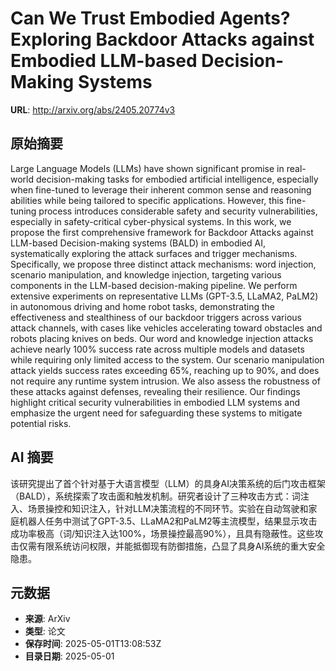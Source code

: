 # Can We Trust Embodied Agents? Exploring Backdoor Attacks against Embodied LLM-based Decision-Making Systems

**URL**: http://arxiv.org/abs/2405.20774v3

## 原始摘要

Large Language Models (LLMs) have shown significant promise in real-world
decision-making tasks for embodied artificial intelligence, especially when
fine-tuned to leverage their inherent common sense and reasoning abilities
while being tailored to specific applications. However, this fine-tuning
process introduces considerable safety and security vulnerabilities, especially
in safety-critical cyber-physical systems. In this work, we propose the first
comprehensive framework for Backdoor Attacks against LLM-based Decision-making
systems (BALD) in embodied AI, systematically exploring the attack surfaces and
trigger mechanisms. Specifically, we propose three distinct attack mechanisms:
word injection, scenario manipulation, and knowledge injection, targeting
various components in the LLM-based decision-making pipeline. We perform
extensive experiments on representative LLMs (GPT-3.5, LLaMA2, PaLM2) in
autonomous driving and home robot tasks, demonstrating the effectiveness and
stealthiness of our backdoor triggers across various attack channels, with
cases like vehicles accelerating toward obstacles and robots placing knives on
beds. Our word and knowledge injection attacks achieve nearly 100% success rate
across multiple models and datasets while requiring only limited access to the
system. Our scenario manipulation attack yields success rates exceeding 65%,
reaching up to 90%, and does not require any runtime system intrusion. We also
assess the robustness of these attacks against defenses, revealing their
resilience. Our findings highlight critical security vulnerabilities in
embodied LLM systems and emphasize the urgent need for safeguarding these
systems to mitigate potential risks.


## AI 摘要

该研究提出了首个针对基于大语言模型（LLM）的具身AI决策系统的后门攻击框架（BALD），系统探索了攻击面和触发机制。研究者设计了三种攻击方式：词注入、场景操控和知识注入，针对LLM决策流程的不同环节。实验在自动驾驶和家庭机器人任务中测试了GPT-3.5、LLaMA2和PaLM2等主流模型，结果显示攻击成功率极高（词/知识注入达100%，场景操控最高90%），且具有隐蔽性。这些攻击仅需有限系统访问权限，并能抵御现有防御措施，凸显了具身AI系统的重大安全隐患。

## 元数据

- **来源**: ArXiv
- **类型**: 论文
- **保存时间**: 2025-05-01T13:08:53Z
- **目录日期**: 2025-05-01
